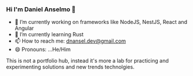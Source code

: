 ### Hi I'm Daniel Anselmo 👋


<!-- **dnanseldev/dnanseldev** is a ✨ _special_ ✨ repository because its `README.md` (this file) appears on your GitHub profile. -->

- 🔭 I’m currently working on frameworks like NodeJS, NestJS, React and Angular
- 🌱 I’m currently learning Rust
- 📫 How to reach me: dnansel.dev@gmail.com
- 😄 Pronouns: ...He/Him

This is not a portfolio hub, instead it's more a lab for practicing and experimenting solutions and new trends technolgies. 
